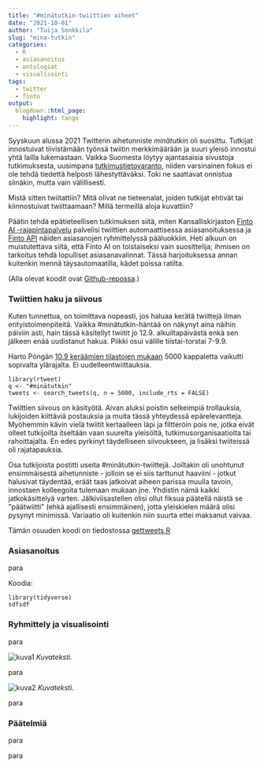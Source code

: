 ```yaml
---
title: "#minätutkin-twiittien aiheet"
date: "2021-10-01"
author: "Tuija Sonkkila"
slug: "mina-tutkin"
categories:
  - R
  - asiasanoitus
  - ontologiat
  - visualisointi
tags:
  - twitter
  - finto
output:
  blogdown::html_page:
    highlight: tango
---
```


Syyskuun alussa 2021 Twitterin aihetunniste *minätutkin* oli suosittu. Tutkijat innostuivat tiivistämään työnsä twiitin merkkimäärään ja suuri yleisö innostui yhtä lailla lukemastaan. Vaikka Suomesta löytyy ajantasaisia sivustoja tutkimuksesta, uusimpana [tutkimustietovaranto](https://www.tiedejatutkimus.fi/fi/), niiden varsinainen fokus ei ole tehdä tiedettä helposti lähestyttäväksi. Toki ne saattavat onnistua siinäkin, mutta vain välillisesti.

Mistä sitten twiitattiin? Mitä olivat ne tieteenalat, joiden tutkijat ehtivät tai kiinnostuivat twiittaamaan? Millä termeillä aloja kuvattiin? 

Päätin tehdä epätieteellisen tutkimuksen siitä, miten Kansalliskirjaston [Finto AI -rajapintapalvelu](https://www.kiwi.fi/pages/viewpage.action?pageId=165380606) palvelisi twiittien automaattisessa asiasanoituksessa ja [Finto API](https://api.finto.fi/) näiden asiasanojen ryhmittelyssä pääluokkiin. Heti alkuun on muistutettava siitä, että Finto AI on toistaiseksi vain suosittelija; ihmisen on tarkoitus tehdä lopulliset asiasanavalinnat. Tässä harjoituksessa annan kuitenkin mennä täysautomaatilla, kädet poissa ratilta. 

(Alla olevat koodit ovat [Github-repossa](https://github.com/tts/minatutkintweets).)

### Twiittien haku ja siivous

Kuten tunnettua, on toimittava nopeasti, jos haluaa kerätä twiittejä ilman erityistoimenpiteitä. Vaikka #minätutkin-häntää on näkynyt aina näihin päiviin asti, hain tässä käsitellyt twiitit jo 12.9. alkuiltapäivästä enkä sen jälkeen enää uudistanut hakua. Piikki osui välille tiistai-torstai 7-9.9.

Harto Pöngän [10.9 keräämien tilastojen mukaan](https://twitter.com/hponka/status/1436240568045158402) 5000 kappaletta vaikutti sopivalta ylärajalta. Ei uudelleentwiittauksia.

```
library(rtweet)
q <- "#minätutkin"
tweets <- search_tweets(q, n = 5000, include_rts = FALSE)
```

Twiittien siivous on käsityötä. Aivan aluksi poistin selkeimpiä trollauksia, lukijoiden kiittäviä postauksia ja muita tässä yhteydessä epärelevantteja. Myöhemmin kävin vielä twiitit kertaalleen läpi ja filtteröin pois ne, jotka eivät olleet tutkijoilta itseltään vaan suurelta yleisöltä, tutkimusorganisaatiolta tai rahoittajalta. En edes pyrkinyt täydelliseen siivoukseen, ja lisäksi twiiteissä oli rajatapauksia. 

Osa tutkijoista postitti useita #minätutkin-twiittejä. Joiltakin oli unohtunut ensimmäisestä aihetunniste - jolloin se ei siis tarttunut haaviini - jotkut halusivat täydentää, eräät taas jatkoivat aiheen parissa muulla tavoin, innostaen kolleegoita tulemaan mukaan jne. Yhdistin nämä kaikki jatkokäsittelyä varten. Jälkiviisastellen olisi ollut fiksua päätellä näistä se "päätwiitti" (ehkä ajallisesti ensimmäinen), jotta yleiskielen määrä olisi pysynyt minimissä. Variaatio oli kuitenkin niin suurta ettei maksanut vaivaa.

Tämän osuuden koodi on tiedostossa [gettweets.R](https://github.com/tts/minatutkintweets/blob/main/gettweets.R)

### Asiasanoitus

para

Koodia:

```
library(tidyverse)
sdfsdf
```

### Ryhmittely ja visualisointi

para

![kuva1](/post/yyyy-mm-dd-mina-tutkin.fi_files/kuva1.png)
*Kuvateksti.*

para

![kuva2](/post/yyyy-mm-dd-mina-tutkin.fi_files/kuva2.png)
*Kuvateksti.*

para

### Päätelmiä

para

para